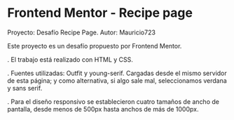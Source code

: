 # Frontend Mentor - Recipe page

Proyecto: Desafío Recipe Page.
Autor: Mauricio723

Este proyecto es un desafío propuesto por Frontend Mentor. 

.  El trabajo está realizado con HTML y CSS.  

. Fuentes utilizadas: Outfit y young-serif. Cargadas desde el mismo servidor de esta página; y como 
  alternativa, si algo sale mal, seleccionamos verdana y sans serif.
  
. Para el diseño responsivo se establecieron cuatro tamaños de ancho de pantalla, desde menos de 500px
  hasta anchos de más de 1000px. 

  